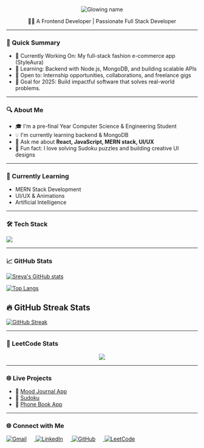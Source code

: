 <!-- Profile Header -->
<p align="center">
  <img src="https://readme-typing-svg.herokuapp.com?font=Fira+Code&size=28&pause=1000&color=444444&center=true&vCenter=true&width=500&lines=✨+Hello+I'm+Sreya+✨" alt="Glowing name" />
</p>





<p align="center">🧑‍💻 A Frontend Developer | Passionate Full Stack Developer</p>

---
### 📌 Quick Summary 

- 🔭 Currently Working On: My full-stack fashion e-commerce app (StyleAura)  
- 🌱 Learning: Backend with Node.js, MongoDB, and building scalable APIs  
- 💼 Open to: Internship opportunities, collaborations, and freelance gigs  
- 🎯 Goal for 2025: Build impactful software that solves real-world problems.
---
### 🔍 About Me

- 🎓 I'm a pre-final Year Computer Science & Engineering Student  
- 💡 I'm currently learning backend & MongoDB  
- 💬 Ask me about **React, JavaScript, MERN stack, UI/UX**  
- 🧩 Fun fact: I love solving Sudoku puzzles and building creative UI designs  

---
### 🌱 Currently Learning
- MERN Stack Development
- UI/UX & Animations
- Artificial Intelligence

---
### 🛠️ Tech Stack

<p align="left">
  <img src="https://skillicons.dev/icons?i=html,css,js,react,mongodb,java,python,github,vscode" />
</p>

---

### 📈 GitHub Stats

[![Sreya's GitHub stats](https://github-readme-stats.vercel.app/api?username=sreya1711&show_icons=true&theme=radical)](https://github.com/sreya1711)

[![Top Langs](https://github-readme-stats.vercel.app/api/top-langs/?username=sreya1711&layout=compact&theme=tokyonight)](https://github.com/sreya1711)

## 🔥 GitHub Streak Stats

[![GitHub Streak](https://streak-stats.demolab.com?user=sreya1711&theme=tokyonight&hide_border=true)](https://github.com/sreya1711)

--- 

### 🧠 LeetCode Stats

<p align="center">
  <img src="https://leetcard.jacoblin.cool/Sreya_11?ext=heatmap&theme=dark" />
</p>

---

### 🌐 Live Projects

- 🚀 [Mood Journal App](https://mood-journal-swart.vercel.app/)   
- 🧩 [Sudoku](https://sudoku11.vercel.app/) 
- 📘 [Phone Book App](https://phone-book-orpin.vercel.app/)
---

### 🌐 Connect with Me

<p align="left">
  <a href="mailto:sreyarajesh110805@gmail.com" target="_blank">
    <img src="https://img.icons8.com/fluency/28/gmail.png" alt="Gmail" style="margin-right:20px;" />
  </a>

  <a href="https://www.linkedin.com/in/sreya-rajesh11/" target="_blank">
    <img src="https://img.icons8.com/color/28/linkedin.png" alt="LinkedIn" style="margin-right:20px;" />
  </a>

  <a href="https://github.com/sreya1711" target="_blank">
    <img src="https://img.icons8.com/ios-glyphs/28/000000/github.png" alt="GitHub" style="margin-right:20px;" />
  </a>

  <a href="https://leetcode.com/u/Sreya_11/" target="_blank">
    <img src="https://img.icons8.com/external-tal-revivo-shadow-tal-revivo/28/external-level-up-your-coding-skills-and-quickly-land-a-job-logo-shadow-tal-revivo.png" alt="LeetCode" style="margin-right:20px;" />
  </a>
</p>


